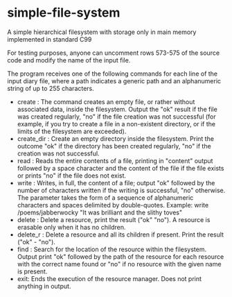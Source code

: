 # simple-file-system
A simple hierarchical filesystem with storage only in main memory implemented in standard C99

For testing purposes, anyone can uncomment rows 573-575 of the source code and modify the name of the input file.

The program receives one of the following commands for each line of the input diary file, where a path indicates a generic path and an alphanumeric string of up to 255 characters.
* create <path>: The command creates an empty file, or rather without associated data, inside the filesystem. Output the "ok" result if the file was created regularly, "no" if the file creation was not successful (for example, if you try to create a file in a non-existent directory, or if the limits of the filesystem are exceeded). 
* create_dir <path>: Create an empty directory inside the filesystem. Print the outcome "ok" if the directory has been created regularly, "no" if the creation was not successful. 
* read <path>: Reads the entire contents of a file, printing in "content" output followed by a space character and the content of the file if the file exists or prints "no" if the file does not exist. 
* write <path> <contenuto>: Writes, in full, the content of a file; output "ok" followed by the number of characters written if the writing is successful, "no" otherwise. The <contenuto> parameter takes the form of a sequence of alphanumeric characters and spaces delimited by double-quotes. Example: write /poems/jabberwocky "It was brilliant and the slithy toves" 
* delete <percorso>: Delete a resource, print the result ("ok" "no"). A resource is erasable only when it has no children. 
* delete_r <percorso>: Delete a resource and all its children if present. Print the result ("ok" - "no").
* find <name>: Search for the location of the <name> resource within the filesystem. Output print "ok" followed by the path of the resource for each resource with the correct name found or "no" if no resource with the given name is present. 
* exit: Ends the execution of the resource manager. Does not print anything in output.
  
